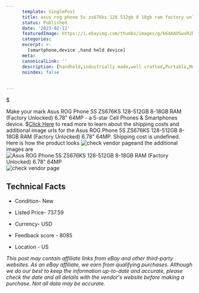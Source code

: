 ```yaml
---
      template: SinglePost
      title: asus rog phone 5s zs676ks 128 512gb 8 18gb ram factory unlocked 6 78 64mp
      status: Published
      date: '2023-02-12'
      featuredImage: https://i.ebayimg.com/thumbs/images/g/k64AAOSwxRJh4nLv/s-l225.jpg
      categories: 
      excerpt: >-
        [smartphone,device ,hand held device]
      meta:
      canonicalLink: ''
      description: [handheld,industrially made,well crafted,Portable,Mobile,Compact,Convenient,Lightweight,Maneuverable,Man-portable,Miniature,Carriable,Hand-held,Light,Holdable,Transportable,Mobile device,Pocket-sized,On-the-go,Wireless,Cordless,Compact size,Convenient size, smartphone,device ,hand held device]
      noindex: false
      
        
---
```

$

Make your mark Asus ROG Phone 5S ZS676KS 128-512GB 8-18GB RAM (Factory Unlocked) 6.78" 64MP - a 5-star Cell Phones & Smartphones device.
$[Click Here](https://www.ebay.com/itm/304309166946?hash=item46da3d6362%3Ag%3Ak64AAOSwxRJh4nLv&mkevt=1&mkcid=1&mkrid=711-53200-19255-0&campid=%253CePNCampaignId%253E&customid=%253CreferenceId%253E&toolid=10049) to read more to learn about the shipping costs and additional image urls for the Asus ROG Phone 5S ZS676KS 128-512GB 8-18GB RAM (Factory Unlocked) 6.78" 64MP. Shipping cost is undefined. Here is how the product looks ![check vendor page](https://i.ebayimg.com/thumbs/images/g/k64AAOSwxRJh4nLv/s-l225.jpg)and the additional images are![Asus ROG Phone 5S ZS676KS 128-512GB 8-18GB RAM (Factory Unlocked) 6.78" 64MP](https://i.ebayimg.com/images/g/k64AAOSwxRJh4nLv/s-l960.jpg)![check vendor page](https://origin-galleryplus.ebayimg.com/ws/web/304309166946_2_0_1/225x225.jpg,https://origin-galleryplus.ebayimg.com/ws/web/304309166946_3_0_1/225x225.jpg,https://origin-galleryplus.ebayimg.com/ws/web/304309166946_4_0_1/225x225.jpg,https://origin-galleryplus.ebayimg.com/ws/web/304309166946_5_0_1/225x225.jpg,https://origin-galleryplus.ebayimg.com/ws/web/304309166946_6_0_1/225x225.jpg,https://origin-galleryplus.ebayimg.com/ws/web/304309166946_7_0_1/225x225.jpg,https://origin-galleryplus.ebayimg.com/ws/web/304309166946_8_0_1/225x225.jpg,https://origin-galleryplus.ebayimg.com/ws/web/304309166946_9_0_1/225x225.jpg,https://origin-galleryplus.ebayimg.com/ws/web/304309166946_10_0_1/225x225.jpg,https://origin-galleryplus.ebayimg.com/ws/web/304309166946_11_0_1/225x225.jpg,https://origin-galleryplus.ebayimg.com/ws/web/304309166946_12_0_1/225x225.jpg)



 ## Technical Facts 



     
      

 - Condition- New 


      

 - Listed Price- 737.59 


      

 - Currency- USD 


      

 - Feedback score - 8085 


      

 - Location - US 


      
      

 *_This post may contain affiliate links from eBay and other third-party websites. As an eBay affiliate, we earn from qualifying purchases. Although we do our best to keep the information up-to-date and accurate, please check the date and all details with the vendor's website before making a purchase. Not all data may be accurate._*






